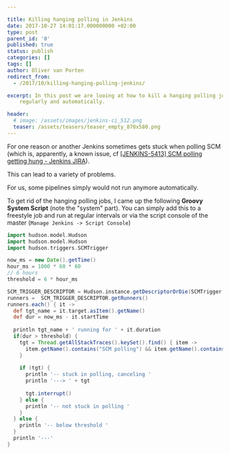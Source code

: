```yaml
---

title: Killing hanging polling in Jenkins
date: 2017-10-27 14:01:17.000000000 +02:00
type: post
parent_id: '0'
published: true
status: publish
categories: []
tags: []
author: Oliver van Porten
redirect_from:
  - /2017/10/killing-hanging-polling-jenkins/

excerpt: In this post we are looing at how to kill a hanging polling job in Jenkins
    regularly and automatically.

header: 
  # image: /assets/images/jenkins-ci_512.png
  teaser: /assets/teasers/teaser_empty_870x580.png
---
```

For one reason or another Jenkins sometimes gets stuck when polling SCM (which is, apparently, a known issue, cf [[JENKINS-5413] SCM polling getting hung - Jenkins JIRA](https://issues.jenkins-ci.org/browse/JENKINS-5413)).

This can lead to a variety of problems.

For us, some pipelines simply would not run anymore automatically.

To get rid of the hanging polling jobs, I came up the following **Groovy System Script** (note the "system" part). You can simply add this to a freestyle job and run at regular intervals or via the script console of the master (``Manage Jenkins -> Script Console``)

``` groovy
import hudson.model.Hudson
import hudson.model.Hudson
import hudson.triggers.SCMTrigger

now_ms = new Date().getTime()
hour_ms = 1000 * 60 * 60
// 6 hours
threshold = 6 * hour_ms 

SCM_TRIGGER_DESCRIPTOR = Hudson.instance.getDescriptorOrDie(SCMTrigger.class)
runners =  SCM_TRIGGER_DESCRIPTOR.getRunners()
runners.each() { it ->
  def tgt_name = it.target.asItem().getName()
  def dur = now_ms - it.startTime
  
  println tgt_name + ' running for ' + it.duration
  if(dur > threshold) { 
    tgt = Thread.getAllStackTraces().keySet().find() { item ->
      item.getName().contains("SCM polling") && item.getName().contains(tgt_name)
    }
    
    if (tgt) {
      println '-- stuck in polling, canceling '
      println '---> ' + tgt
    
      tgt.interrupt()
    } else {
      println '-- not stuck in polling '
    }
  } else {
    println '-- below threshold '
  }
  println '---'
}
```